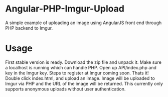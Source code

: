 # Angular-PHP-Imgur-Upload
A simple example of uploading an image using AngularJS front end through PHP backend to Imgur.

# Usage
First stable version is ready. Download the zip file and unpack it. Make sure a localhost is running which can handle PHP. Open up API/index.php and key in the Imgur key. Steps to register at Imgur coming soon. Thats it! Double click index.html, and upload an image. Image will be uploaded to Imgur via PHP and the URL of the image will be returned. This currently only supports anonymous uploads without user authentication.
